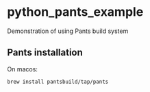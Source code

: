 # python_pants_example
Demonstration of using Pants build system

## Pants installation

On macos: 

`brew install pantsbuild/tap/pants`
